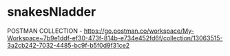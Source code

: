 # snakesNladder
POSTMAN COLLECTION - https://go.postman.co/workspace/My-Workspace~7b9e1ddf-ef30-473f-814b-e734e452fd6f/collection/13063515-3a2cb242-7032-4485-bc9f-b5f0d9f31ce2
